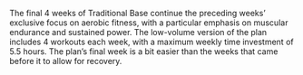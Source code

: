 The final 4 weeks of Traditional Base continue the preceding weeks’ exclusive focus on aerobic fitness, with a particular emphasis on muscular endurance and sustained power. The low-volume version of the plan includes 4 workouts each week, with a maximum weekly time investment of 5.5 hours. The plan’s final week is a bit easier than the weeks that came before it to allow for recovery.